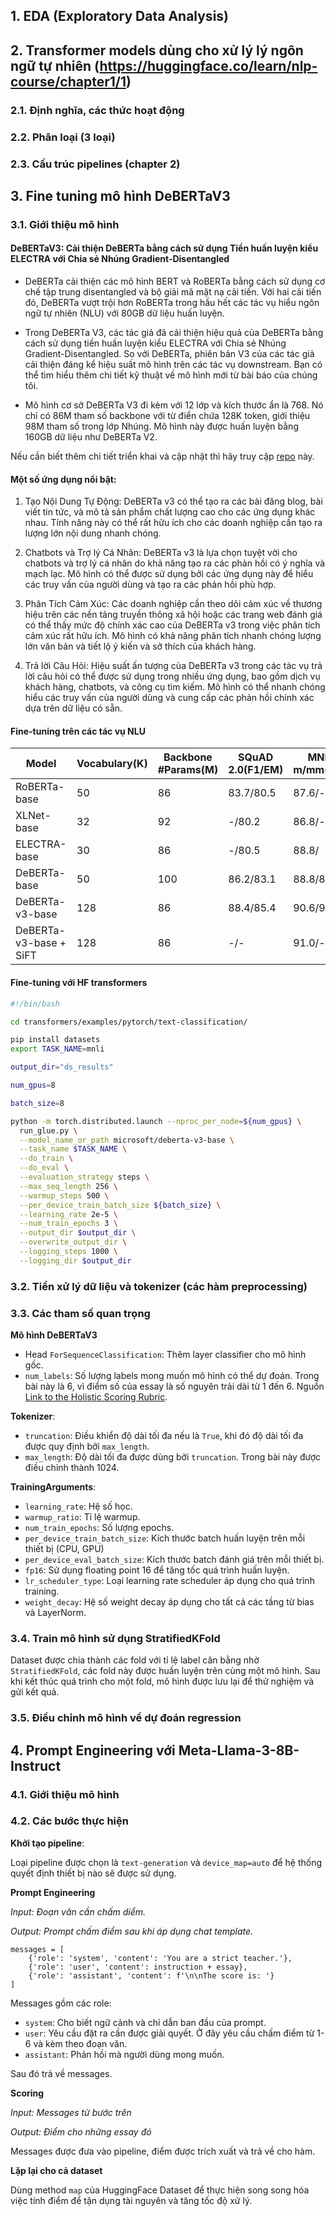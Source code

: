 ## 1. EDA (Exploratory Data Analysis)
## 2. Transformer models dùng cho xử lý lý ngôn ngữ tự nhiên (https://huggingface.co/learn/nlp-course/chapter1/1)
### 2.1. Định nghĩa, các thức hoạt động
### 2.2. Phân loại (3 loại)
### 2.3. Cấu trúc pipelines (chapter  2)	
## 3. Fine tuning mô hình DeBERTaV3
### 3.1. Giới thiệu mô hình 
#### DeBERTaV3: Cải thiện DeBERTa bằng cách sử dụng Tiền huấn luyện kiểu ELECTRA với Chia sẻ Nhúng Gradient-Disentangled

- DeBERTa cải thiện các mô hình BERT và RoBERTa bằng cách sử dụng cơ chế tập trung disentangled và bộ giải mã mặt nạ cải tiến. Với hai cải tiến đó, DeBERTa vượt trội hơn RoBERTa trong hầu hết các tác vụ hiểu ngôn ngữ tự nhiên (NLU) với 80GB dữ liệu huấn luyện.

- Trong DeBERTa V3, các tác giả đã cải thiện hiệu quả của DeBERTa bằng cách sử dụng tiền huấn luyện kiểu ELECTRA với Chia sẻ Nhúng Gradient-Disentangled. So với DeBERTa, phiên bản V3 của các tác giả cải thiện đáng kể hiệu suất mô hình trên các tác vụ downstream. Bạn có thể tìm hiểu thêm chi tiết kỹ thuật về mô hình mới từ bài báo của chúng tôi.

- Mô hình cơ sở DeBERTa V3 đi kèm với 12 lớp và kích thước ẩn là 768. Nó chỉ có 86M tham số backbone với từ điển chứa 128K token, giới thiệu 98M tham số trong lớp Nhúng. Mô hình này được huấn luyện bằng 160GB dữ liệu như DeBERTa V2.

Nếu cần biết thêm chi tiết triển khai và cập nhật thì hãy truy cập [repo](https://github.com/microsoft/DeBERTa?tab=readme-ov-file) này.

#### Một số ứng dụng nổi bật:
1. Tạo Nội Dung Tự Động: DeBERTa v3 có thể tạo ra các bài đăng blog, bài viết tin tức, và mô tả sản phẩm chất lượng cao cho các ứng dụng khác nhau. Tính năng này có thể rất hữu ích cho các doanh nghiệp cần tạo ra lượng lớn nội dung nhanh chóng.

2. Chatbots và Trợ lý Cá Nhân: DeBERTa v3 là lựa chọn tuyệt vời cho chatbots và trợ lý cá nhân do khả năng tạo ra các phản hồi có ý nghĩa và mạch lạc. Mô hình có thể được sử dụng bởi các ứng dụng này để hiểu các truy vấn của người dùng và tạo ra các phản hồi phù hợp.

3. Phân Tích Cảm Xúc: Các doanh nghiệp cần theo dõi cảm xúc về thương hiệu trên các nền tảng truyền thông xã hội hoặc các trang web đánh giá có thể thấy mức độ chính xác cao của DeBERTa v3 trong việc phân tích cảm xúc rất hữu ích. Mô hình có khả năng phân tích nhanh chóng lượng lớn văn bản và tiết lộ ý kiến và sở thích của khách hàng.

4. Trả lời Câu Hỏi: Hiệu suất ấn tượng của DeBERTa v3 trong các tác vụ trả lời câu hỏi có thể được sử dụng trong nhiều ứng dụng, bao gồm dịch vụ khách hàng, chatbots, và công cụ tìm kiếm. Mô hình có thể nhanh chóng hiểu các truy vấn của người dùng và cung cấp các phản hồi chính xác dựa trên dữ liệu có sẵn.

#### Fine-tuning trên các tác vụ NLU
| Model | Vocabulary(K) | Backbone #Params(M) | SQuAD 2.0(F1/EM) | MNLI-m/mm(ACC) |
|-------|---------------|---------------------|------------------|----------------|
| RoBERTa-base | 50 | 86 | 83.7/80.5 | 87.6/- |
| XLNet-base | 32 | 92 | -/80.2 | 86.8/- |
| ELECTRA-base | 30 | 86 | -/80.5 | 88.8/ |
| DeBERTa-base | 50 | 100 | 86.2/83.1 | 88.8/88.5 |
| DeBERTa-v3-base | 128 | 86 | 88.4/85.4 | 90.6/90.7 |
| DeBERTa-v3-base + SiFT | 128 | 86 | -/- | 91.0/- |

#### Fine-tuning với HF transformers

```bash
#!/bin/bash

cd transformers/examples/pytorch/text-classification/

pip install datasets
export TASK_NAME=mnli

output_dir="ds_results"

num_gpus=8

batch_size=8

python -m torch.distributed.launch --nproc_per_node=${num_gpus} \
  run_glue.py \
  --model_name_or_path microsoft/deberta-v3-base \
  --task_name $TASK_NAME \
  --do_train \
  --do_eval \
  --evaluation_strategy steps \
  --max_seq_length 256 \
  --warmup_steps 500 \
  --per_device_train_batch_size ${batch_size} \
  --learning_rate 2e-5 \
  --num_train_epochs 3 \
  --output_dir $output_dir \
  --overwrite_output_dir \
  --logging_steps 1000 \
  --logging_dir $output_dir

```

### 3.2. Tiền xử lý dữ liệu và tokenizer (các hàm preprocessing)
### 3.3. Các tham số quan trọng

**Mô hình DeBERTaV3**
- Head `ForSequenceClassification`: Thêm layer classifier cho mô hình gốc.
- `num_labels`: Số lượng labels mong muốn mô hình có thể dự đoán. Trong bài này là 6, vì điểm số của essay là số nguyên trải dài từ 1 đến 6. Nguồn [Link to the Holistic Scoring Rubric](https://storage.googleapis.com/kaggle-forum-message-attachments/2733927/20538/Rubric_%20Holistic%20Essay%20Scoring.pdf).

**Tokenizer**:
- `truncation`: Điều khiển độ dài tối đa nếu là `True`, khi đó độ dài tối đa được quy định bởi `max_length`.
- `max_length`: Độ dài tối đa được dùng bởi `truncation`. Trong bài này được điều chỉnh thành 1024.

**TrainingArguments**:
- `learning_rate`: Hệ số học.
- `warmup_ratio`: Tỉ lệ warmup.
- `num_train_epochs`: Số lượng epochs.
- `per_device_train_batch_size`: Kích thước batch huấn luyện trên mỗi thiết bị (CPU, GPU)
- `per_device_eval_batch_size`: Kích thước batch đánh giá trên mỗi thiết bị.
- `fp16`: Sử dụng floating point 16 để tăng tốc quá trình huấn luyện.
- `lr_scheduler_type`: Loại learning rate scheduler áp dụng cho quá trình training.
- `weight_decay`: Hệ số weight decay áp dụng cho tất cả các tầng từ bias và LayerNorm.

### 3.4. Train mô hình sử dụng StratifiedKFold

Dataset được chia thành các fold với tỉ lệ label cân bằng nhờ `StratifiedKFold`, các fold này được huấn luyện trên cùng một mô hình. Sau khi kết thúc quá trình cho một fold, mô hình được lưu lại để thử nghiệm và gửi kết quả.

### 3.5. Điều chỉnh mô hình về dự đoán regression
## 4. Prompt Engineering với Meta-Llama-3-8B-Instruct
### 4.1. Giới thiệu mô hình
### 4.2. Các bước thực hiện

**Khởi tạo pipeline**:

Loại pipeline được chọn là `text-generation` và `device_map=auto` để hệ thống quyết định thiết bị nào sẽ được sử dụng.

**Prompt Engineering**

*Input: Đoạn văn cần chấm diểm.*

*Output: Prompt chấm điểm sau khi áp dụng chat template.*

    messages = [
        {'role': 'system', 'content': 'You are a strict teacher.'},
        {'role': 'user', 'content': instruction + essay},
        {'role': 'assistant', 'content': f'\n\nThe score is: '}
    ]

Messages gồm các role:
- `system`: Cho biết ngữ cảnh và chỉ dẫn ban đầu của prompt.
- `user`: Yêu cầu đặt ra cần được giải quyết. Ở đây yêu cầu chấm điểm từ 1-6 và kèm theo đoạn văn.
- `assistant`: Phản hồi mà người dùng mong muốn.

Sau đó trả về messages.

**Scoring**

*Input: Messages từ bước trên*

*Output: Điểm cho những essay đó*

Messages được đưa vào pipeline, điểm được trích xuất và trả về cho hàm.

**Lặp lại cho cả dataset**

Dùng method `map` của HuggingFace Dataset để thực hiện song song hóa việc tính điểm để tận dụng tài nguyên và tăng tốc độ xử lý.